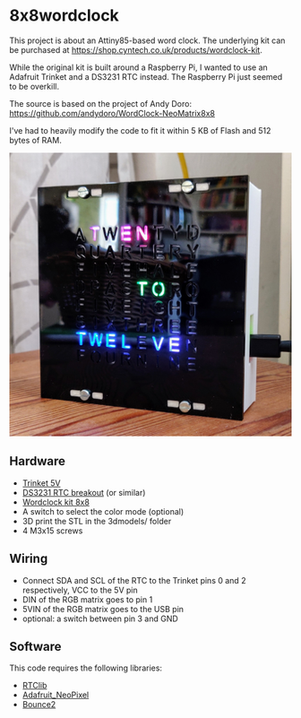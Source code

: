 # 8x8wordclock
This project is about an Attiny85-based word clock. The underlying kit can be purchased at https://shop.cyntech.co.uk/products/wordclock-kit.

While the original kit is built around a Raspberry Pi, I wanted to use an Adafruit Trinket and a DS3231 RTC instead. The Raspberry Pi just seemed to be overkill.

The source is based on the project of Andy Doro: https://github.com/andydoro/WordClock-NeoMatrix8x8

I've had to heavily modify the code to fit it within 5 KB of Flash and 512 bytes of RAM.

![Finished](https://github.com/reini1305/8x8wordclock/raw/master/pictures/img1.jpg)

Hardware
-------
 
 - [Trinket 5V](https://www.adafruit.com/product/1501) 
 - [DS3231 RTC breakout](https://www.neuhold-elektronik.at/catshop/product_info.php?products_id=7269) (or similar)
 - [Wordclock kit 8x8](https://shop.cyntech.co.uk/products/wordclock-kit)
 - A switch to select the color mode (optional)
 - 3D print the STL in the 3dmodels/ folder
 - 4 M3x15 screws

Wiring
-------

- Connect SDA and SCL of the RTC to the Trinket pins 0 and 2 respectively, VCC to the 5V pin
- DIN of the RGB matrix goes to pin 1
- 5VIN of the RGB matrix goes to the USB pin
- optional: a switch between pin 3 and GND

 
Software
-------
 
This code requires the following libraries:
 
 - [RTClib](https://github.com/adafruit/RTClib)
 - [Adafruit_NeoPixel](https://github.com/adafruit/Adafruit_NeoPixel)
 - [Bounce2](https://github.com/thomasfredericks/Bounce2)
